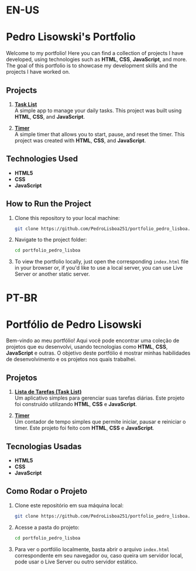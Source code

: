 
# EN-US

# Pedro Lisowski's Portfolio

Welcome to my portfolio! Here you can find a collection of projects I have developed, using technologies such as **HTML**, **CSS**, **JavaScript**, and more. The goal of this portfolio is to showcase my development skills and the projects I have worked on.

## Projects

1. **[Task List](Projeto%201%20-%20Task%20List%20(Lista%20de%20Tarefas)/Task%20List%20(Lista%20de%20Tarefas)/index.html)**  
   A simple app to manage your daily tasks. This project was built using **HTML**, **CSS**, and **JavaScript**.

2. **[Timer](Projeto%202%20-%20Timer/Timer/index.html)**  
   A simple timer that allows you to start, pause, and reset the timer. This project was created with **HTML**, **CSS**, and **JavaScript**.

## Technologies Used

- **HTML5**
- **CSS**
- **JavaScript**

## How to Run the Project

1. Clone this repository to your local machine:
   ```bash
   git clone https://github.com/PedroLisboa251/portfolio_pedro_lisboa.git
   ```
2. Navigate to the project folder:
   ```bash
   cd portfolio_pedro_lisboa
   ```
3. To view the portfolio locally, just open the corresponding `index.html` file in your browser or, if you'd like to use a local server, you can use Live Server or another static server.

# PT-BR

# Portfólio de Pedro Lisowski

Bem-vindo ao meu portfólio! Aqui você pode encontrar uma coleção de projetos que eu desenvolvi, usando tecnologias como **HTML**, **CSS**, **JavaScript** e outras. O objetivo deste portfólio é mostrar minhas habilidades de desenvolvimento e os projetos nos quais trabalhei.

## Projetos

1. **[Lista de Tarefas (Task List)](Projeto%201%20-%20Task%20List%20(Lista%20de%20Tarefas)/Task%20List%20(Lista%20de%20Tarefas)/index.html)**  
   Um aplicativo simples para gerenciar suas tarefas diárias. Este projeto foi construído utilizando **HTML**, **CSS** e **JavaScript**.

2. **[Timer](Projeto%202%20-%20Timer/Timer/index.html)**  
   Um contador de tempo simples que permite iniciar, pausar e reiniciar o timer. Este projeto foi feito com **HTML**, **CSS** e **JavaScript**.

## Tecnologias Usadas

- **HTML5**
- **CSS**
- **JavaScript**

## Como Rodar o Projeto

1. Clone este repositório em sua máquina local:
   ```bash
   git clone https://github.com/PedroLisboa251/portfolio_pedro_lisboa.git
   ```
2. Acesse a pasta do projeto:
   ```bash
   cd portfolio_pedro_lisboa
   ```
3. Para ver o portfólio localmente, basta abrir o arquivo `index.html` correspondente em seu navegador ou, caso queira um servidor local, pode usar o Live Server ou outro servidor estático.
